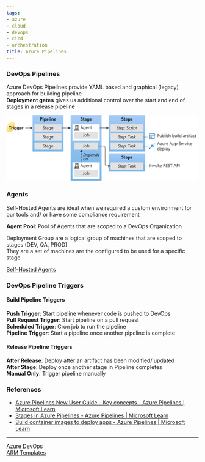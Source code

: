 ```yaml
---
tags:
- azure
- cloud
- devops
- cicd
- orchestration
title: Azure Pipelines
---
```


### DevOps Pipelines

Azure DevOps Pipelines provide YAML based and graphical (legacy) approach for building pipeline  
**Deployment gates** gives us additional control over the start and end of stages in a release pipeline

![DevOps Pipeline Components](../../images/azure-devops-pipeline-components.svg)

### Agents

Self-Hosted Agents are ideal when we required a custom environment for our tools and/ or have some compliance requirement  

**Agent Pool**: Pool of Agents that are scoped to a DevOps Organization

Deployment Group are a logical group of machines that are scoped to stages (DEV, QA, PROD)  
They are a set of machines are the configured to be used for a specific stage  

[Self-Hosted Agents](self-hosted-agents.md)

### DevOps Pipeline Triggers

#### Build Pipeline Triggers

**Push Trigger**: Start pipeline whenever code is pushed to DevOps  
**Pull Request Trigger**: Start pipeline on a pull request  
**Scheduled Trigger**: Cron job to run the pipeline  
**Pipeline Trigger**: Start a pipeline once another pipeline is complete  

#### Release Pipeline Triggers

**After Release**: Deploy after an artifact has been modified/ updated  
**After Stage**: Deploy once another stage in Pipeline completes  
**Manual Only**: Trigger pipeline manually

### References

* [Azure Pipelines New User Guide - Key concepts - Azure Pipelines | Microsoft Learn](https://learn.microsoft.com/en-us/azure/devops/pipelines/get-started/key-pipelines-concepts?view=azure-devops)
* [Stages in Azure Pipelines - Azure Pipelines | Microsoft Learn](https://learn.microsoft.com/en-us/azure/devops/pipelines/process/stages?view=azure-devops&tabs=yaml)
* [Build container images to deploy apps - Azure Pipelines | Microsoft Learn](https://learn.microsoft.com/en-us/azure/devops/pipelines/ecosystems/containers/build-image?view=azure-devops#what-agents-can-i-use-to-build-container-images)

---

[Azure DevOps](azure-devops.md)  
[ARM Templates](../arm-templates.md)